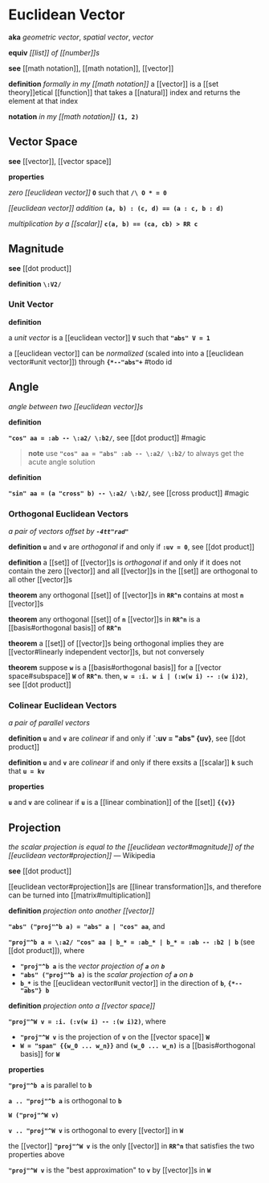 # Euclidean Vector

**aka** _geometric vector_, _spatial vector_, _vector_

**equiv** _[[list]] of [[number]]s_

**see** [[math notation]], [[math notation]], [[vector]]

**definition** _formally in my [[math notation]]_ a [[vector]] is a [[set theory]]etical [[function]] that takes a [[natural]] index and returns the element at that index

**notation** _in my [[math notation]]_ **`(1, 2)`**

## Vector Space

**see** [[vector]], [[vector space]]

**properties**

_zero [[euclidean vector]]_ **`O`** such that **`/\ O * = 0`**

_[[euclidean vector]] addition_ **`(a, b) : (c, d) == (a : c, b : d)`**

_multiplication by a [[scalar]]_ **`c(a, b) == (ca, cb) > RR c`**

## Magnitude

**see** [[dot product]]

**definition** **`\:V2/`**

### Unit Vector

**definition**

a _unit vector_ is a [[euclidean vector]] **`V`** such that **`"abs" V = 1`**

a [[euclidean vector]] can be _normalized_ (scaled into into a [[euclidean vector#unit vector]]) through **`{*--"abs"+`** #todo id

## Angle

_angle between two [[euclidean vector]]s_

**definition**

**`"cos" aa = :ab -- \:a2/ \:b2/`**, see [[dot product]] #magic

> **note** use **`"cos" aa = "abs" :ab -- \:a2/ \:b2/`** to always get the acute angle solution

**definition**

**`"sin" aa = (a "cross" b) -- \:a2/ \:b2/`**, see [[cross product]] #magic

### Orthogonal Euclidean Vectors

_a pair of vectors offset by **`-4tt"rad"`**_

**definition** **`u`** and **`v`** are _orthogonal_ if and only if **`:uv = 0`**, see [[dot product]]

**definition** a [[set]] of [[vector]]s is _orthogonal_ if and only if it does not contain the zero [[vector]] and all [[vector]]s in the [[set]] are orthogonal to all other [[vector]]s

**theorem** any orthogonal [[set]] of [[vector]]s in **`RR^n`** contains at most **`n`** [[vector]]s

**theorem** any orthogonal [[set]] of **`n`** [[vector]]s in **`RR^n`** is a [[basis#orthogonal basis]] of **`RR^n`**

**theorem** a [[set]] of [[vector]]s being orthogonal implies they are [[vector#linearly independent vector]]s, but not conversely

**theorem** suppose **`w`** is a [[basis#orthogonal basis]] for a [[vector space#subspace]] **`W`** of **`RR^n`**. then, **`w = :i. w i | (:w(w i) -- :(w i)2)`**, see [[dot product]]

### Colinear Euclidean Vectors

_a pair of parallel vectors_

**definition** **`u`** and **`v`** are _colinear_ if and only if **`:uv = "abs" {uv}**, see [[dot product]]

**definition** **`u`** and **`v`** are _colinear_ if and only if there exsits a [[scalar]] **`k`** such that **`u = kv`**

**properties**

**`u`** and **`v`** are colinear if **`u`** is a [[linear combination]] of the [[set]] **`{{v}}`**

## Projection

_the scalar projection is equal to the [[euclidean vector#magnitude]] of the [[euclidean vector#projection]]_ &mdash; Wikipedia

**see** [[dot product]]

[[euclidean vector#projection]]s are [[linear transformation]]s, and therefore can be turned into [[matrix#multiplication]]

**definition** _projection onto another [[vector]]_

**`"abs" ("proj"^b a) = "abs" a | "cos" aa`**, and

**`"proj"^b a = \:a2/ "cos" aa | b_* = :ab_* | b_* = :ab -- :b2 | b`** (see [[dot product]]), where

- **`"proj"^b a`** is the _vector projection of **`a`** on **`b`**_
- **`"abs" ("proj"^b a)`** is the _scalar projection of **`a`** on **`b`**_
- **`b_*`** is the [[euclidean vector#unit vector]] in the direction of **`b`**, **`{*--"abs"} b`**

**definition** _projection onto a [[vector space]]_

**`"proj"^W v = :i. (:v(w i) -- :(w i)2)`**, where

- **`"proj"^W v`** is the projection of **`v`** on the [[vector space]] **`W`**
- **`W = "span" {{w_0 ... w_n}}`** and **`(w_0 ... w_n)`** is a [[basis#orthogonal basis]] for **`W`**

**properties**

**`"proj"^b a`** is parallel to **`b`**

**`a .. "proj"^b a`** is orthogonal to **`b`**

**`W ("proj"^W v)`**

**`v .. "proj"^W v`** is orthogonal to every [[vector]] in **`W`**

the [[vector]] **`"proj"^W v`** is the only [[vector]] in **`RR^n`** that satisfies the two properties above

**`"proj"^W v`** is the "best approximation" to **`v`** by [[vector]]s in **`W`**
